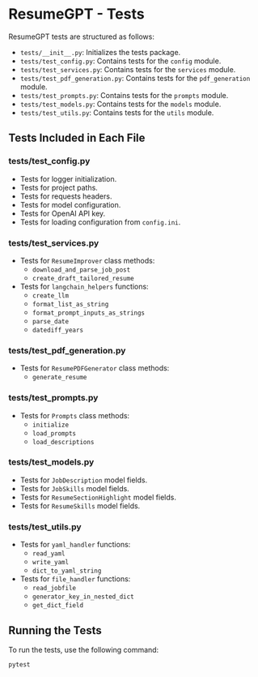#  ResumeGPT - Tests

ResumeGPT tests are structured as follows:

- `tests/__init__.py`: Initializes the tests package.
- `tests/test_config.py`: Contains tests for the `config` module.
- `tests/test_services.py`: Contains tests for the `services` module.
- `tests/test_pdf_generation.py`: Contains tests for the `pdf_generation` module.
- `tests/test_prompts.py`: Contains tests for the `prompts` module.
- `tests/test_models.py`: Contains tests for the `models` module.
- `tests/test_utils.py`: Contains tests for the `utils` module.

## Tests Included in Each File

### tests/test_config.py
- Tests for logger initialization.
- Tests for project paths.
- Tests for requests headers.
- Tests for model configuration.
- Tests for OpenAI API key.
- Tests for loading configuration from `config.ini`.

### tests/test_services.py
- Tests for `ResumeImprover` class methods:
  - `download_and_parse_job_post`
  - `create_draft_tailored_resume`
- Tests for `langchain_helpers` functions:
  - `create_llm`
  - `format_list_as_string`
  - `format_prompt_inputs_as_strings`
  - `parse_date`
  - `datediff_years`

### tests/test_pdf_generation.py
- Tests for `ResumePDFGenerator` class methods:
  - `generate_resume`

### tests/test_prompts.py
- Tests for `Prompts` class methods:
  - `initialize`
  - `load_prompts`
  - `load_descriptions`

### tests/test_models.py
- Tests for `JobDescription` model fields.
- Tests for `JobSkills` model fields.
- Tests for `ResumeSectionHighlight` model fields.
- Tests for `ResumeSkills` model fields.

### tests/test_utils.py
- Tests for `yaml_handler` functions:
  - `read_yaml`
  - `write_yaml`
  - `dict_to_yaml_string`
- Tests for `file_handler` functions:
  - `read_jobfile`
  - `generator_key_in_nested_dict`
  - `get_dict_field`

## Running the Tests

To run the tests, use the following command:

```
pytest
```


